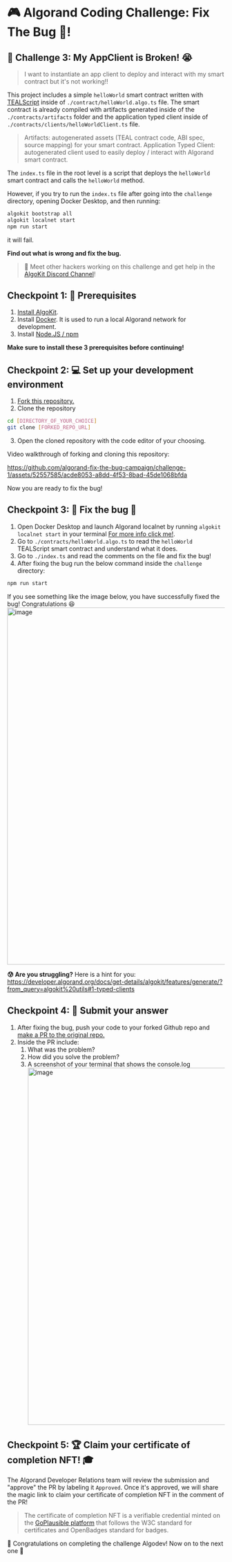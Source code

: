 # 🎮 Algorand Coding Challenge: Fix The Bug 🐞!

## 🚩 Challenge 3: My AppClient is Broken! 😭
> I want to instantiate an app client to deploy and interact with my smart contract but it's not working!!

This project includes a simple `helloWorld` smart contract written with [TEALScript](https://tealscript.netlify.app/) inside of `./contract/helloWorld.algo.ts` file. The smart contract is already compiled with artifacts generated inside of the `./contracts/artifacts` folder and the application typed client inside of `./contracts/clients/helloWorldClient.ts` file. 

> Artifacts: autogenerated assets (TEAL contract code, ABI spec, source mapping) for your smart contract.
> Application Typed Client: autogenerated client used to easily deploy / interact with Algorand smart contract.

The `index.ts` file in the root level is a script that deploys the `helloWorld` smart contract and calls the `helloWorld` method.

However, if you try to run the `index.ts` file after going into the `challenge` directory, opening Docker Desktop, and then running:

```bash
algokit bootstrap all
algokit localnet start
npm run start
```
it will fail.

**Find out what is wrong and fix the bug.**

> 💬 Meet other hackers working on this challenge and get help in the [AlgoKit Discord Channel](https://discord.com/channels/491256308461207573/1065320801970180168)!

## Checkpoint 1: 🧰 Prerequisites 

1. [Install AlgoKit](https://github.com/algorandfoundation/algokit-cli/tree/main?tab=readme-ov-file#install).
2. Install [Docker](https://www.docker.com/products/docker-desktop/). It is used to run a local Algorand network for development.
3. Install [Node.JS / npm](https://docs.npmjs.com/downloading-and-installing-node-js-and-npm) 

**Make sure to install these 3 prerequisites before continuing!**

## Checkpoint 2: 💻 Set up your development environment 

1. [Fork this repository.](https://docs.github.com/en/pull-requests/collaborating-with-pull-requests/working-with-forks/fork-a-repo)
2. Clone the repository
```bash
cd [DIRECTORY_OF_YOUR_CHOICE]
git clone [FORKED_REPO_URL]
```
3. Open the cloned repository with the code editor of your choosing.

Video walkthrough of forking and cloning this repository:

https://github.com/algorand-fix-the-bug-campaign/challenge-1/assets/52557585/acde8053-a8dd-4f53-8bad-45de1068bfda

Now you are ready to fix the bug!

## Checkpoint 3: 🐞 Fix the bug 🧐

1. Open Docker Desktop and launch Algorand localnet by running `algokit localnet start` in your terminal [For more info click me!](https://github.com/algorandfoundation/algokit-cli/blob/main/docs/features/localnet.md#creating--starting-the-localnet). 
2. Go to `./contracts/helloWorld.algo.ts` to read the `helloWorld` TEALScript smart contract and understand what it does.
3. Go to `./index.ts` and read the comments on the file and fix the bug!
4. After fixing the bug run the below command inside the `challenge` directory: 
```bash
npm run start
```
If you see something like the image below, you have successfully fixed the bug! Congratulations 😆
<img width="827" alt="image" src="https://github.com/algorand-coding-challenges/challenge-3/assets/52557585/662d86ea-4d8b-4a5f-95c1-b228cbbadd9b">


**😰 Are you struggling?**
Here is a hint for you: https://developer.algorand.org/docs/get-details/algokit/features/generate/?from_query=algokit%20utils#1-typed-clients

## Checkpoint 4: 💯 Submit your answer 

1. After fixing the bug, push your code to your forked Github repo and [make a PR to the original repo.](https://docs.github.com/en/pull-requests/collaborating-with-pull-requests/proposing-changes-to-your-work-with-pull-requests/creating-a-pull-request-from-a-fork) 
2. Inside the PR include:
   1. What was the problem?
   2. How did you solve the problem?
   3. A screenshot of your terminal that shows the console.log <img width="827" alt="image" src="https://github.com/algorand-coding-challenges/challenge-3/assets/52557585/69dae6bd-f7cd-431a-b29a-71af3d534c9b">

## Checkpoint 5: 🏆 Claim your certificate of completion NFT! 🎓

The Algorand Developer Relations team will review the submission and "approve" the PR by labeling it `Approved`. Once it's approved, we will share the magic link to claim your certificate of completion NFT in the comment of the PR!

> The certificate of completion NFT is a verifiable credential minted on the [GoPlausible platform](https://goplausible.com/) that follows the W3C standard for certificates and OpenBadges standard for badges. 

🎉 Congratulations on completing the challenge Algodev! Now on to the next one 💪
